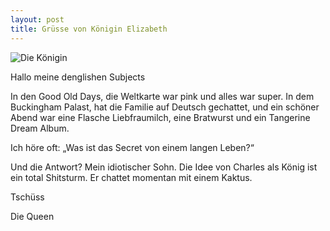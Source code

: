 ```yaml
---
layout: post
title: Grüsse von Königin Elizabeth
---
```


![Die Königin](/images/queen.jpg "Die Königin")

Hallo meine denglishen Subjects

In den Good Old Days, die Weltkarte war pink und alles war super. In dem Buckingham Palast, hat die Familie auf Deutsch gechattet, und ein schöner Abend war eine Flasche Liebfraumilch, eine Bratwurst und ein Tangerine Dream Album.

Ich höre oft: „Was ist das Secret von einem langen Leben?“

Und die Antwort? Mein idiotischer Sohn. Die Idee von Charles als König ist ein total Shitsturm. Er chattet momentan mit einem Kaktus.

Tschüss

Die Queen
